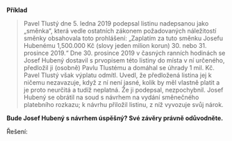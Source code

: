 **Příklad**

>Pavel Tlustý dne 5. ledna 2019 podepsal listinu nadepsanou jako „směnka“, která vedle ostatních zákonem požadovaných náležitostí směnky obsahovala toto prohlášení: „Zaplatím za tuto směnku Josefu Hubenému 1,500.000 Kč (slovy jeden milion korun) 30. nebo 31. prosince 2019.“ Dne 30. prosince 2019 v časných ranních hodinách se Josef Hubený dostavil s prvopisem této listiny do místa v ní určeného, předložil ji (osobně) Pavlu Tlustému a domáhal se úhrady 1 mil. Kč. Pavel Tlustý však výplatu odmítl. Uvedl, že předložená listina jej k ničemu nezavazuje, když z ní není jasné, kolik by měl vlastně platit a je proto neurčitá a tudíž neplatná. Že ji podepsal, nezpochybnil. Josef Hubený se obrátil na soud s návrhem na vydání směnečného platebního rozkazu; k návrhu přiložil listinu, z níž vyvozuje svůj nárok.

**Bude Josef Hubený s návrhem úspěšný? Své závěry právně odůvodněte.** 

Řešení:
